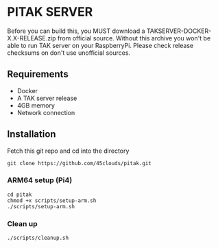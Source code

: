 # PITAK SERVER

Before you can build this, you MUST download a TAKSERVER-DOCKER-X.X-RELEASE.zip from official source. Without this archive you won't be able to run TAK server on your RaspberryPi. Please check release checksums on don't use unofficial sources.

## Requirements
- Docker
- A TAK server release
- 4GB memory
- Network connection 

## Installation

Fetch this git repo and cd into the directory

    git clone https://github.com/45clouds/pitak.git
    
### ARM64 setup (Pi4)

```
cd pitak
chmod +x scripts/setup-arm.sh
./scripts/setup-arm.sh
```

### Clean up
```
./scripts/cleanup.sh
```

